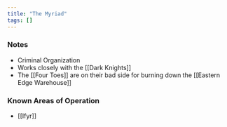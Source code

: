 ```yaml
---
title: "The Myriad"
tags: []
---
```


### Notes

- Criminal Organization
- Works closely with the [[Dark Knights]]
- The [[Four Toes]] are on their bad side for burning down the [[Eastern Edge Warehouse]]

### Known Areas of Operation

- [[Ifyr]]